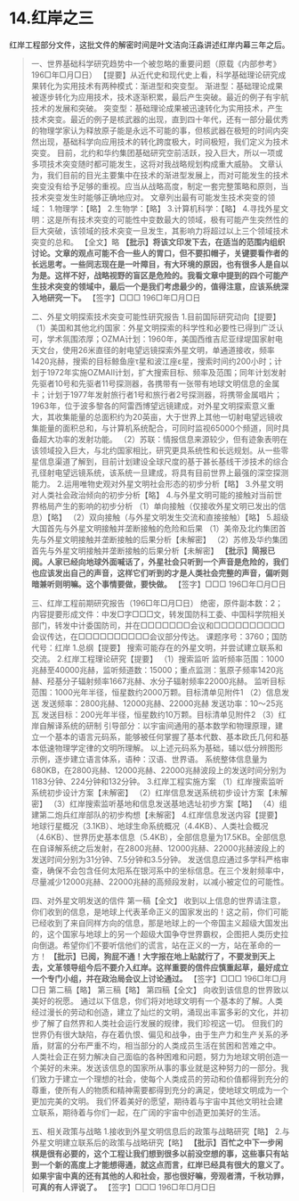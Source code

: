 # 14.红岸之三

红岸工程部分文件，这批文件的解密时间是叶文洁向汪淼讲述红岸内幕三年之后。

> 一、世界基础科学研究趋势中一个被忽略的重要问题（原载《内部参考》196□年□月□日）
> 【提要】从近代史和现代史上看，科学基础理论研究成果转化为实用技术有两种模式：渐进型和突变型。
> 渐进型：基础理论成果被逐步转化为应用技术，技术逐渐积累，最后产生突破。最近的例子有宇航技术的发展和突破。
> 突变型：基础理论成果被迅速转化为实用技术，产生技术突变。最近的例子是核武器的出现，直到四十年代，还有一部分最优秀的物理学家认为释放原子能是永远不可能的事，但核武器在极短的时间内突然出现，基础科学向应用技术的转化跨度极大，时间极短，我们定义为技术突变。
> 目前，北约和华约集团基础研究空前活跃，投入巨大，所以一项或多项技术突变随时都可能发生，这将对我战略规划构成重大威胁。
> 文章认为，我们目前的目光主要集中在技术的渐进型发展上，而对可能发生的技术突变没有给予足够的重视。应当从战略高度，制定一套完整策略和原则，当技术突变发生时能够正确地应对。
> 文章列出最有可能发生技术突变的领域：
> 1.物理学：【略】
> 2.生物学：【略】
> 3.计算机科学：【略】
> 4.寻找外星文明：这是所有技术突变的可能性中变数最大的领域，极有可能产生突然性的巨大突破，该领域的技术突变一旦发生，其影响力将超过以上三个领域技术突变的总和。
> 【全文】略
> **【批示】将该文印发下去，在适当的范围内组织讨论。文章的观点可能不合一些人的胃口，但不要扣帽子，关键要看作者的长远思考。一些同志现在是一叶障目，有大环境的原因，也有很多人是自以为是。这样不好，战略视野的盲区是危险的。我看文章中提到的四个可能产生技术突变的领域中，最后一个是我们考虑最少的，值得注意，应该系统深入地研究一下。**
> 【签字】□□□    196□年□月□日
> 
> 二、外星文明探索技术突变可能性研究报告
> 1.目前国际研究动向【提要】
> （1）美国和其他北约国家：外星文明探索的科学性和必要性已得到广泛认可，学术氛围浓厚；OZMA计划：1960年，美国西维吉尼亚绿堤国家射电天文台，使用26米直径的射电望远镜探索外星文明，单通道接收，频率1420兆赫，搜索的目标鲸鱼座τ星和波江座ε星，搜索时间约200小时；计划于1972年实施OZMAⅡ计划，扩大搜索目标、频率及范围；同年计划发射先驱者10号和先驱者11号探测器，各携带有一张带有地球文明信息的金属卡；计划于1977年发射旅行者1号和旅行者2号探测器，将携带金属唱片；1963年，位于波多黎各的阿雷西博望远镜建成，对外星文明探索意义重大，其收集能量的总面积约为20英亩，大于世界上其他一切射电望远镜收集能量的面积总和，与计算机系统配合，可同时监视65000个频道，同时具备超大功率的发射功能。
> （2）苏联：情报信息来源较少，但有迹象表明在该领域投入巨大，与北约国家相比，研究更具系统性和长远规划。从一些零星信息渠道了解到，目前计划建设全球尺度的基于甚长基线干涉技术的综合孔径射电望远镜系统，该系统一旦建成，将具有目前世界上最强的深空探测能力。
> 2.运用唯物史观对外星文明社会形态的初步分析【略】
> 3.外星文明对人类社会政治倾向的初步分析【略】
> 4.与外星文明可能的接触对当前世界格局产生的影响的初步分析
> （1）单向接触（仅接收外星文明已发出的信息）【略】
> （2）双向接触（与外星文明发生交流和直接接触）【略】
> 5.超级大国首先与外星文明接触并垄断接触的危险和后果
> （1）美帝及北约集团首先与外星文明接触并垄断接触的后果分析【未解密】
> （2）苏修及华约集团首先与外星文明接触并垄断接触的后果分析【未解密】
> **【批示】简报已阅。人家已经向地球外面喊话了，外星社会只听到一个声音是危险的，我们也应该发出自己的声音，这样它们听到的才是人类社会完整的声音，偏听则暗兼听则明嘛。这个事情要做，要快做。**
> 【签字】□□□    196□年□月□日
> 
> 三、红岸工程前期研究报告（196□年□月□日）
> 绝密，原件副本数：2；内容提要形成文件：中发□字□□□文，转发国防科工委、中国科学院相关部门，转发中计委国防司，并在□□□□□□□会议和□□□□□□□□□□会议传达，在□□□□□□□□□□会议部分传达。
> 课题序号：3760；国防代号：红岸
> 1.总纲【提要】
> 搜索可能存在的外星文明，并尝试建立联系和交流。
> 2.红岸工程理论研究【提要】
> （1）搜索监听
> 监听频率范围：1000兆赫至40000兆赫，监听频道数：15000；重点监测：氢原子频率1420兆赫、羟基分子辐射频率1667兆赫、水分子辐射频率22000兆赫。
> 监听目标范围：1000光年半径，恒星数约2000万颗。目标清单见附件1
> （2）信息发送
> 发送频率：2800兆赫、12000兆赫、22000兆赫
> 发送功率：10～25兆瓦
> 发送目标：200光年半径，恒星数约10万颗。目标清单见附件2
> （3）红岸自解译系统的研制
> 引导部分：以宇宙间通用的基本数学和物理原理，建立一个基本的语言元码系，能够被任何掌握了基本代数、基本欧氏几何和基本低速物理学定律的文明所理解。
> 以上述元码系为基础，辅以低分辨图形示例，逐步建立语言体系，语种：汉语、世界语。
> 系统整体信息量为680KB，在2800兆赫、12000兆赫、22000兆赫波段上的发送时间分别为1183分钟、224分钟和132分钟。
> 3.红岸工程实施方案
> （1）红岸搜索监听系统初步设计方案【未解密】
> （2）红岸信息发送系统初步设计方案【未解密】
> （3）红岸搜索监听基地和信息发送基地选址初步方案【略】
> （4）组建第二炮兵红岸部队的初步构想【未解密】
> 4.红岸信息发送内容【提要】
> 地球行星概况（3.1KB）、地球生命系统概况（4.4KB）、人类社会概况（4.6KB）、世界历史基本信息（5.4KB），全部信息量为17.5KB。全部信息在自译解系统之后发射，在2800兆赫、12000兆赫、22000兆赫波段上的发送时间分别为31分钟、7.5分钟和3.5分钟。
> 发送信息应通过多学科严格审查，确保不会包含任何太阳系在银河系中的坐标信息。在三个发射频率中，尽量减少12000兆赫、22000兆赫的高频段发射，以减小被定位的可能性。
> 
> 四、对外星文明发送的信件
> 第一稿【全文】
> 收到以上信息的世界请注意，你们收到的信息，是地球上代表革命正义的国家发出的！这之前，你们可能已经收到了来自同样方向的信息，那是地球上的一个帝国主义超级大国发出的，这个国家与地球上的另一个超级大国争夺世界霸权，企图把人类历史拉向倒退。希望你们不要听信他们的谎言，站在正义的一方，站在革命的一方！
> **【批示】已阅，狗屁不通！大字报在地上贴就行了，不要发到天上去，文革领导组今后不要介入红岸。这样重要的信件应慎重起草，最好成立一个专门小组，并在政治局会议上讨论通过。**
> 【签字】□□□    196□年□月□日
> 第二稿【略】
> 第三稿【略】
> 第四稿【全文】
> 向收到该信息的世界致以美好的祝愿。
> 通过以下信息，你们将对地球文明有一个基本的了解。人类经过漫长的劳动和创造，建立了灿烂的文明，涌现出丰富多彩的文化，并初步了解了自然界和人类社会运行发展的规律，我们珍视这一切。
> 但我们的世界仍有很大缺陷，存在着仇恨、偏见和战争，由于生产力和生产关系的矛盾，财富的分布严重不均，相当部分的人类成员生活在贫困和苦难之中。
> 人类社会正在努力解决自己面临的各种困难和问题，努力为地球文明创造一个美好的未来。发送该信息的国家所从事的事业就是这种努力的一部分。我们致力于建立一个理想的社会，使每个人类成员的劳动和价值都得到充分的尊重，使所有人的物质和精神需要都得到充分的满足，使地球文明成为一个更加完美的文明。
> 我们怀着美好的愿望，期待着与宇宙中其他文明社会建立联系，期待着与你们一起，在广阔的宇宙中创造更加美好的生活。
> 
> 五、相关政策与战略
> 1.接收到外星文明信息后的政策与战略研究【略】
> 2.与外星文明建立联系后的政策与战略研究【略】
> **【批示】百忙之中下一步闲棋是很有必要的，这个工程让我们想到很多以前没空想的事，这些事只有站到一个新的高度上才能想得通，就这点而言，红岸已经具有很大的意义了。如果宇宙中真的还有其他的人和社会，那也很好嘛，旁观者清，千秋功罪，可真的有人评说了。**
> 【签字】□□□    196□年□月□日
